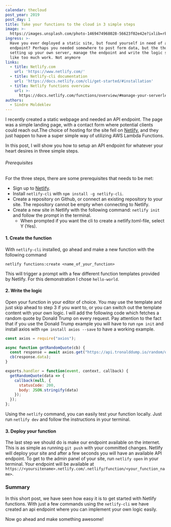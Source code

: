 ```yaml
---
calendar: thecloud
post_year: 2019
post_day: 1
title: Take your functions to the cloud in 3 simple steps
image: >-
  https://images.unsplash.com/photo-1469474968028-56623f02e42e?ixlib=rb-1.2.1&ixid=eyJhcHBfaWQiOjEyMDd9&auto=format&fit=crop&w=3306&q=80
ingress: >-
  Have you ever deployed a static site, but found yourself in need of an API
  endpoint? Perhaps you needed somewhere to post form data, but the thought of
  setting up your own server, manage the endpoint and write the logic seemed
  like too much work. Not anymore
links:
  - title: Netlify.com
    url: 'https://www.netlify.com/'
  - title: Netlify-cli documentation
    url: 'https://docs.netlify.com/cli/get-started/#installation'
  - title: Netlify functions overview
    url: >-
      https://docs.netlify.com/functions/overview/#manage-your-serverless-functions
authors:
  - Sindre Moldeklev
---
```

I recently created a static webpage and needed an API endpoint. The page was a simple landing page, with a contact form where potential clients could reach out.The choice of hosting for the site fell on [Netlify](https://www.netlify.com/), and they just happen to have a super simple way of utilizing AWS Lambda Functions.

In this post, I will show you how to setup an API endpoint for whatever your heart desires in three simple steps.

###### Prerequisites

For the three steps, there are some prerequisites that needs to be met:

- Sign up to [Netlify](https://www.netlify.com/).
- Install `netlify-cli` with `npm install -g netlify-cli`.
- Create a repository on Github, or connect an existing repository to your site. The repository cannot be empty when connecting to Netlify.
- Create a new site in Netlify with the following command: `netlify init` and follow the prompt in the terminal.
  - When prompted if you want the cli to create a netlify.toml-file, select Y (Yes).

#### 1. Create the function

With `netlify-cli` installed, go ahead and make a new function with the following command

`netlify functions:create <name_of_your_function>`

This will trigger a prompt with a few different function templates provided by Netlify. For this demonstration I chose `hello-world`.

#### 2. Write the logic

Open your function in your editor of choice. You may use the template and just skip ahead to step 3 if you want to, or you can switch
out the template content with your own logic. I will add the following code which fetches a random quote by Donald Trump on every request. Pay attention to the fact that if you use the Donald Trump example you will have to run `npm init` and install axios with `npm install axios --save` to have a working example.

```javascript
const axios = require("axios");

async function getRandomQuote(cb) {
  const response = await axios.get("https://api.tronalddump.io/random/quote");
  cb(response.data);
}

exports.handler = function(event, context, callback) {
  getRandomQuote(data => {
    callback(null, {
      statusCode: 200,
      body: JSON.stringify(data)
    });
  });
};
```

Using the `netlify` command, you can easily test your function locally. Just run `netlify dev` and follow the instructions in your terminal.

#### 3. Deploy your function

The last step we should do is make our endpoint available on the internet. This is as simple as running `git push` with your committed changes. Netlify will deploy your site and after a few seconds you will have an available API endpoint. To get to the admin panel of your site, run `netlify open` in your terminal. Your endpoint will be available at `https://<yoursitename>.netlify.com/.netlify/function/<your_function_name>`.

### Summary

In this short post, we have seen how easy it is to get started with Netlify functions. With just a few commands using the `netlify-cli` we have created an api endpoint where you can implement your own logic easily.

Now go ahead and make something awesome!
